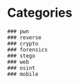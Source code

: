 # Categories
```
### pwn
### reverse
### crypto
### forensics
### stego
### web
### osint
### mobile
```
